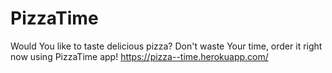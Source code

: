 # PizzaTime
Would You like to taste delicious pizza? Don't waste Your time, order it right now using PizzaTime app!
https://pizza--time.herokuapp.com/
